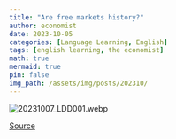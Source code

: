 ```yaml
---
title: "Are free markets history?"
author: economist
date: 2023-10-05
categories: [Language Learning, English]
tags: [english learning, the economist]
math: true
mermaid: true
pin: false
img_path: /assets/img/posts/202310/
---
```


![20231007_LDD001.webp](20231007_LDD001.webp)

[Source](https://www.economist.com/leaders/2023/10/05/are-free-markets-history)



